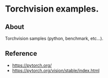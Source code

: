 # Torchvision examples.

## About
Torchvision samples (python, benchmark, etc...).

## Reference
- https://pytorch.org/
- https://pytorch.org/vision/stable/index.html